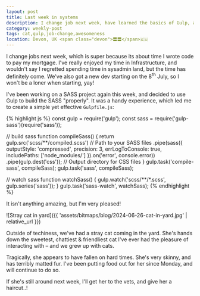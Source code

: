 ```yaml
---
layout: post
title: Last week in systems
description: I change job next week, have learned the basics of Gulp, and took in a stray
category: weekly-post
tags: cat,gulp,job-change,awesomeness
location: Devon, UK <span class="devon">〓〓</span>🇪🇺
---
```


I change jobs next week, which is super because its about time I wrote code to pay my mortgage. I've really enjoyed my time in Infrastructure, and wouldn't say I regretted spending time in sysadmin land, but the time has definitely come. We've also got a new dev starting on the 8<sup>th</sup> July, so I won't be a loner when starting, yay! 

I've been working on a SASS project again this week, and decided to use Gulp to build the SASS "properly". It was a handy experience, which led me to create a simple yet effective `Gulpfile.js`:

{% highlight js %}
const gulp = require('gulp');
const sass = require('gulp-sass')(require('sass'));


// build sass
function compileSass() {
  return gulp.src('scss/**/compiled.scss') // Path to your SASS files
    .pipe(sass({
      outputStyle: 'compressed',
      precision: 3,
      errLogToConsole: true,
      includePaths: ['node_modules/']
    }).on('error', console.error))
    .pipe(gulp.dest('css')); // Output directory for CSS files
}
gulp.task('compile-sass', compileSass);
gulp.task('sass', compileSass);


// watch sass
function watchSass() {
  gulp.watch('scss/**/*.scss', gulp.series('sass'));
}
gulp.task('sass-watch', watchSass);
{% endhighlight %}

It isn't anything amazing, but I'm very pleased!

![Stray cat in yard]({{ 'assets/bitmaps/blog/2024-06-26-cat-in-yard.jpg' | relative_url }})

Outside of techiness, we've had a stray cat coming in the yard. She's hands down the sweetest, chattiest &amp; friendliest cat I've ever had the pleasure of interacting with &ndash; and we grew up with cats.

Tragically, she appears to have fallen on hard times. She's very skinny, and has terribly matted fur. I've been putting food out for her since Monday, and will continue to do so. 

If she's still around next week, I'll get her to the vets, and give her a haircut..!
